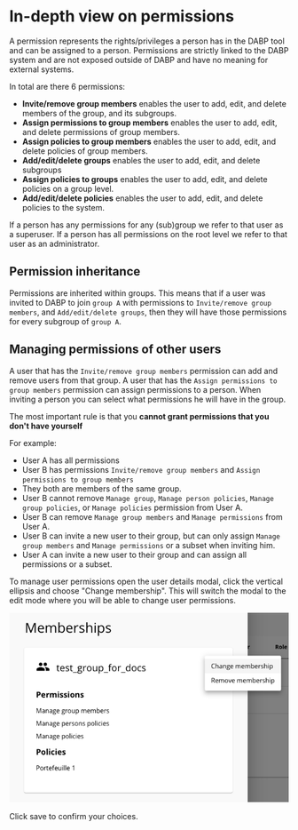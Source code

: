 # In-depth view on permissions
A permission represents the rights/privileges a person has in the DABP tool and can be assigned to a person.
Permissions are strictly linked to the DABP system and are not exposed outside of DABP and have no meaning for external systems. 

In total are there 6 permissions:

- **Invite/remove group members** enables the user to add, edit, and delete members of the group, and its subgroups.
- **Assign permissions to group members** enables the user to add, edit, and delete permissions of group members.
- **Assign policies to group members** enables the user to add, edit, and delete policies of group members.
- **Add/edit/delete groups** enables the user to add, edit, and delete subgroups
- **Assign policies to groups** enables the user to add, edit, and delete policies on a group level.
- **Add/edit/delete policies** enables the user to add, edit, and delete policies to the system.

If a person has any permissions for any (sub)group we refer to that user as a superuser.
If a person has all permissions on the root level we refer to that user as an administrator.

## Permission inheritance
Permissions are inherited within groups. This means that if a user was invited to DABP to join `group A` with permissions to `Invite/remove group members`, and `Add/edit/delete groups`, then they will have those permissions for every subgroup of `group A`.

## Managing permissions of other users
A user that has the `Invite/remove group members` permission can add and remove users from that group.
A user that has the `Assign permissions to group members` permission can assign permissions to a person.
When inviting a person you can select what permissions he will have in the group. 

The most important rule is that you **cannot grant permissions that you don't have yourself**

For example:  

- User A has all permissions  
- User B has permissions `Invite/remove group members` and `Assign permissions to group members`  
- They both are members of the same group.  
- User B cannot remove `Manage group`, `Manage person policies`, `Manage group policies`, or `Manage policies` permission from User A.  
- User B can remove `Manage group members` and `Manage permissions` from User A.  
- User B can invite a new user to their group, but can only assign `Manage group members` and `Manage permissions` or a subset when inviting him.  
- User A can invite a new user to their group and can assign all permissions or a subset.

To manage user permissions open the user details modal, click the vertical ellipsis and choose "Change membership".
This will switch the modal to the edit mode where you will be able to change user permissions.

![edit person dialog](../../img/edit-person.png)

Click save to confirm your choices.
